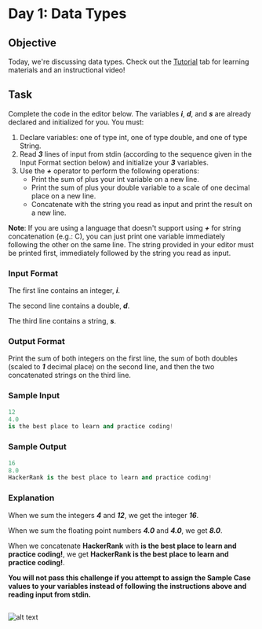 # Day 1: Data Types

## Objective 
Today, we're discussing data types. Check out the [Tutorial](https://www.hackerrank.com/challenges/30-data-types/tutorial) tab for learning materials and an instructional video!

## Task 
Complete the code in the editor below. The variables **_i_**, **_d_**, and **_s_** are already declared and initialized for you. You must:

1. Declare  variables: one of type int, one of type double, and one of type String.
2. Read **_3_** lines of input from stdin (according to the sequence given in the Input Format section below) and initialize your **_3_** variables.
3. Use the **_+_** operator to perform the following operations: 
	- Print the sum of  plus your int variable on a new line.
	- Print the sum of  plus your double variable to a scale of one decimal place on a new line.
	- Concatenate  with the string you read as input and print the result on a new line.

**Note**: 
If you are using a language that doesn't support using **_+_** for string concatenation (e.g.: C), you can just print one variable immediately following the other on the same line. The string provided in your editor must be printed first, immediately followed by the string you read as input.

### Input Format

The first line contains an integer, **_i_**.

The second line contains a double, **_d_**. 

The third line contains a string, **_s_**.

### Output Format

Print the sum of both integers on the first line, the sum of both doubles (scaled to **_1_** decimal place) on the second line, and then the two concatenated strings on the third line.

### Sample Input

```Python
12
4.0
is the best place to learn and practice coding!
```

### Sample Output

```Python
16
8.0
HackerRank is the best place to learn and practice coding!
```

### Explanation

When we sum the integers **_4_** and **_12_**, we get the integer **_16_**. 

When we sum the floating point numbers **_4.0_** and **_4.0_**, we get **_8.0_**.

When we concatenate **HackerRank** with **is the best place to learn and practice coding!**, we get **HackerRank is the best place to learn and practice coding!**.

**You will not pass this challenge if you attempt to assign the Sample Case values to your variables instead of following the instructions above and reading input from stdin.**

## 
![alt text](https://github.com/kalpak92/HackerRank-30-Days-of-Code/blob/master/Day%201/demo.png "Demo")

